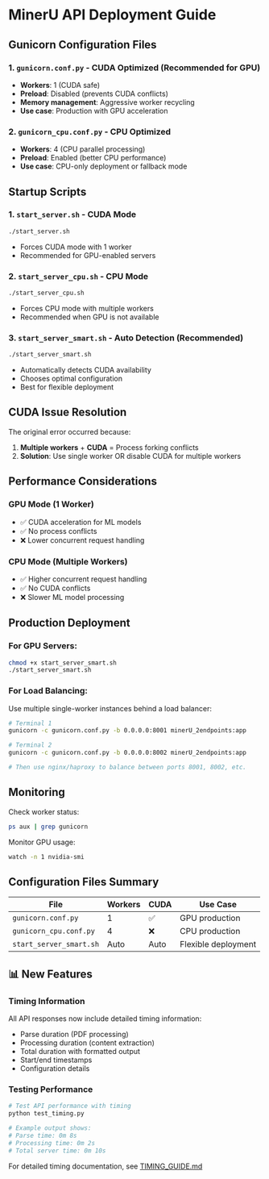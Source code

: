 # MinerU API Deployment Guide

## Gunicorn Configuration Files

### 1. `gunicorn.conf.py` - CUDA Optimized (Recommended for GPU)
- **Workers**: 1 (CUDA safe)
- **Preload**: Disabled (prevents CUDA conflicts)
- **Memory management**: Aggressive worker recycling
- **Use case**: Production with GPU acceleration

### 2. `gunicorn_cpu.conf.py` - CPU Optimized
- **Workers**: 4 (CPU parallel processing)
- **Preload**: Enabled (better CPU performance)
- **Use case**: CPU-only deployment or fallback mode

## Startup Scripts

### 1. `start_server.sh` - CUDA Mode
```bash
./start_server.sh
```
- Forces CUDA mode with 1 worker
- Recommended for GPU-enabled servers

### 2. `start_server_cpu.sh` - CPU Mode  
```bash
./start_server_cpu.sh
```
- Forces CPU mode with multiple workers
- Recommended when GPU is not available

### 3. `start_server_smart.sh` - Auto Detection (Recommended)
```bash
./start_server_smart.sh
```
- Automatically detects CUDA availability
- Chooses optimal configuration
- Best for flexible deployment

## CUDA Issue Resolution

The original error occurred because:
1. **Multiple workers** + **CUDA** = Process forking conflicts
2. **Solution**: Use single worker OR disable CUDA for multiple workers

## Performance Considerations

### GPU Mode (1 Worker)
- ✅ CUDA acceleration for ML models
- ✅ No process conflicts
- ❌ Lower concurrent request handling

### CPU Mode (Multiple Workers)
- ✅ Higher concurrent request handling
- ✅ No CUDA conflicts
- ❌ Slower ML model processing

## Production Deployment

### For GPU Servers:
```bash
chmod +x start_server_smart.sh
./start_server_smart.sh
```

### For Load Balancing:
Use multiple single-worker instances behind a load balancer:
```bash
# Terminal 1
gunicorn -c gunicorn.conf.py -b 0.0.0.0:8001 minerU_2endpoints:app

# Terminal 2  
gunicorn -c gunicorn.conf.py -b 0.0.0.0:8002 minerU_2endpoints:app

# Then use nginx/haproxy to balance between ports 8001, 8002, etc.
```

## Monitoring

Check worker status:
```bash
ps aux | grep gunicorn
```

Monitor GPU usage:
```bash
watch -n 1 nvidia-smi
```

## Configuration Files Summary

| File | Workers | CUDA | Use Case |
|------|---------|------|----------|
| `gunicorn.conf.py` | 1 | ✅ | GPU production |
| `gunicorn_cpu.conf.py` | 4 | ❌ | CPU production |
| `start_server_smart.sh` | Auto | Auto | Flexible deployment |

## 📊 New Features

### Timing Information
All API responses now include detailed timing information:
- Parse duration (PDF processing)
- Processing duration (content extraction)
- Total duration with formatted output
- Start/end timestamps
- Configuration details

### Testing Performance
```bash
# Test API performance with timing
python test_timing.py

# Example output shows:
# Parse time: 0m 8s
# Processing time: 0m 2s  
# Total server time: 0m 10s
```

For detailed timing documentation, see [TIMING_GUIDE.md](./TIMING_GUIDE.md)
